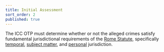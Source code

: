 ```yaml
---
title: Initial Assessment
sort_order: 2
published: true
---
```



The ICC OTP must determine whether or not the alleged crimes satisfy fundamental jurisdictional requirements of the [Rome Statute](https://www.icc-cpi.int/nr/rdonlyres/ea9aeff7-5752-4f84-be94-0a655eb30e16/0/rome_statute_english.pdf), specifically <u>temporal</u>, <u>subject matter</u>, and <u>personal</u> jurisdiction.
